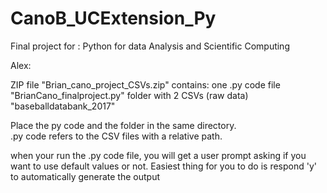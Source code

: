 # CanoB_UCExtension_Py
Final project for :   Python for data Analysis and Scientific Computing
   

Alex:

ZIP file "Brian_cano_project_CSVs.zip" contains:
  one .py code file "BrianCano_finalproject.py" 
  folder with 2 CSVs (raw data) "baseballdatabank_2017"

Place the py code and the folder in the same directory.  
.py code refers to the CSV files with a relative path. 

when your run the .py code file, you will get a user prompt asking if you want to use default values or not.
Easiest thing for you to do is respond 'y' to automatically generate the output  

